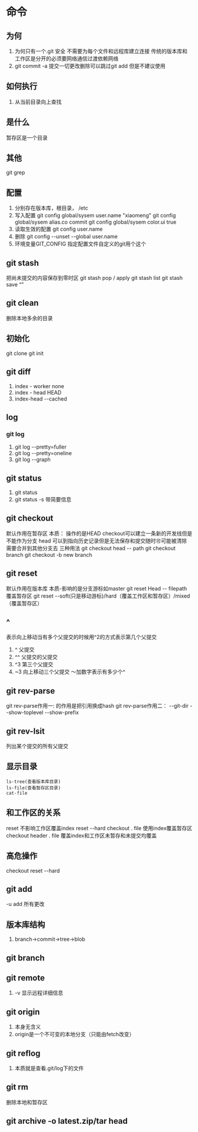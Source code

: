 # 命令
## 为何
1. 为何只有一个.git 安全 不需要为每个文件和远程库建立连接 传统的版本库和工作区是分开的必须要网络通信过渡依赖网络
2. git commit -a 提交一切更改删除可以跳过git add 但是不建议使用
## 如何执行
1. 从当前目录向上查找
## 是什么
暂存区是一个目录
## 其他
git grep
## 配置
1. 分别存在版本库，根目录， /etc
2. 写入配置
git config global/sysem user.name "xiaomeng"
git config global/sysem alias.co commit
git config global/sysem  color.ui true
3. 读取生效的配置
git config user.name
4. 删除
git config --unset --global user.name
4. 环境变量GIT_CONFIG 指定配置文件自定义的git用个这个
## git stash
把尚未提交的内容保存到零时区
git stash pop / apply
git stash list
git stash save  “”
## git clean
删除本地多余的目录
## 初始化
git clone
git init
## git diff
1. index - worker none
2. index - head HEAD
3. index-head --cached
## log
### git log 
1. git log --pretty=fuller
2. git log --pretty=oneline
2. git log --graph
## git status
1. git status
2. git status -s 带简要信息
## git checkout
默认作用在暂存区
本质： 操作的是HEAD
checkout可以建立一条新的开发线但是不能作为分支
head 可以到指向历史记录但是无法保存和提交随时🉑可能被清除
需要合并到其他分支去
三种用法
git checkout head -- path
git checkout branch
git checkout -b new branch
## git reset
默认作用在版本库
本质-影响的是分支游标如master
git reset Head -- filepath 覆盖暂存区
git reset --soft(只是移动游标)/hard（覆盖工作区和暂存区）/mixed（覆盖暂存区）
## ^
表示向上移动当有多个父提交的时候用^2的方式表示第几个父提交
1. ^  父提交
2. ^^ 父提交的父提交
3. ^3 第三个父提交
4. ~3 向上移动三个父提交 ～加数字表示有多少个^
## git rev-parse
git rev-parse作用一:  的作用是把引用换成hash
git rev-parse作用二： --git-dir --show-toplevel --show-prefix
## git rev-lsit 
列出某个提交的所有父提交
## 显示目录
    ls-tree(查看版本库目录)
    ls-file(查看暂存区目录)
    cat-file
## 和工作区的关系
reset 不影响工作区覆盖index
reset --hard
checkout . file 使用index覆盖暂存区
checkout header . file 覆盖index和工作区未暂存和未提交均覆盖
## 高危操作
checkout
reset --hard
## git add
-u add 所有更改
## 版本库结构
1. branch->commit->tree->blob
## git branch
## git remote 
1. -v 显示远程详细信息
## git origin
1. 本身无含义
2. origin是一个不可变的本地分支（只能由fetch改变）
## git reflog
1. 本质就是查看.git/log下的文件
## git rm 
删除本地和暂存区
## git archive -o latest.zip/tar head